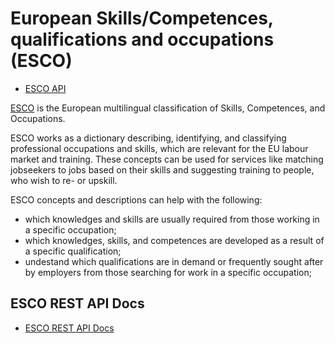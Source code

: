 # European Skills/Competences, qualifications and occupations (ESCO)

* [ESCO API](https://ec.europa.eu/esco/portal/api)

[ESCO](https://ec.europa.eu/esco/portal) is the European multilingual classification of Skills, Competences, and Occupations.

ESCO works as a dictionary describing, identifying, and classifying professional occupations and skills, which are relevant for the EU labour market and training. These concepts can be used for services like matching jobseekers to jobs based on their skills and suggesting training to people, who wish to re- or upskill.

ESCO concepts and descriptions can help with the following:

* which knowledges and skills are usually required from those working in a specific occupation;
* which knowledges, skills, and competences are developed as a result of a specific qualification;
* undestand which qualifications are in demand or frequently sought after by employers from those searching for work in a specific occupation;

## ESCO REST API Docs

* [ESCO REST API Docs](https://ec.europa.eu/esco/api/doc/esco_api_doc.html)